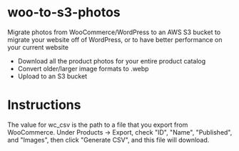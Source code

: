 # woo-to-s3-photos
Migrate photos from WooCommerce/WordPress to an AWS S3 bucket to migrate your website off of WordPress, or to have better performance on your current website
- Download all the product photos for your entire product catalog
- Convert older/larger image formats to .webp
- Upload to an S3 bucket

# Instructions
The value for wc_csv is the path to a file that you export from WooCommerce. Under Products -> Export, check "ID", "Name", "Published", and "Images", then click "Generate CSV", and this file will download.
